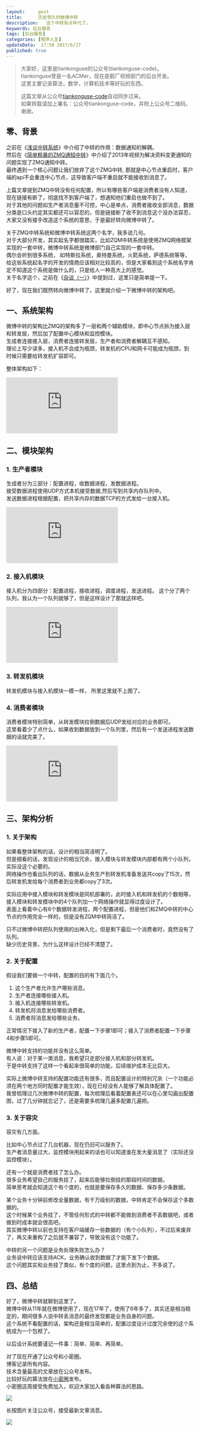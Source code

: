 ```yaml
---  
layout:     post  
title:      历史悠久的微博中转
description:   这个中转有点年代了。   
keywords: 后台服务  
tags: [后台服务]  
categories: [程序人生]  
updateData:  17:50 2017/6/17
published: true  
---  
```

  
  
>   
> 大家好，这里是tiankonguse的公众号(tiankonguse-code)。    
> tiankonguse曾是一名ACMer，现在是鹅厂视频部门的后台开发。    
> 这里主要记录算法，数学，计算机技术等好玩的东西。   
>      
> 这篇文章从公众号[tiankonguse-code](http://mp.weixin.qq.com/s/vN7Ubq5tMYw9_Yv0fj6-8w)自动同步过来。    
> 如果转载请加上署名：公众号tiankonguse-code，并附上公众号二维码，谢谢。    
>    
  
  
## 零、背景

之前在《[浅谈中转系统](http://mp.weixin.qq.com/s/6_0SHmsvmq5NYWWlLbxV3w)》中介绍了中转的作用：数据通知的解耦。  
然后在《[简单粗暴的ZMQ通知中转](http://mp.weixin.qq.com/s/y2MROWkNZBbqM0C1_uJ87A)》中介绍了2013年视频为解决资料变更通知的问题实现了ZMQ通知中转。  
最终遇到一个核心问题让我们放弃了这个ZMQ中转, 那就是中心节点重启时，客户端的api不会重连中心节点，这导致客户端不重启就不能接收到消息了。  


上篇文章提到ZMQ中转没有任何配置，所以有哪些客户端是消费者没有人知道，现在链接有断了，彻底找不到客户端了，想通知他们重启也做不到了。  
对于其他的问题如生产者消息量不可控，中心是单点，消费者接收全部消息，数据分类是口头约定其实都还可以容忍的，但是链接断了收不到消息这个没办法容忍，大家又没有接手改造这个系统的意思，于是最好转向微博中转了。  


关于ZMQ中转系统和微博中转系统这两个名字，我多说几句。  
对于大部分开发，其实起名字都很踏实，比如ZQM中转系统是使用ZMQ网络框架实现的一套中转，微博中转系统是微博部门自己实现的一套中转。  
偶尔会听到很多系统， 如特斯拉系统，奥特曼系统，火箭系统，萨德系统等等，给这些系统起名字的开发的情商应该相对比较高的，但是大家看到这个系统名字肯定不知道这个系统是做什么的，只是给人一种高大上的感觉。  
关于名字这个，之前在《[杂谈（一）](http://mp.weixin.qq.com/s/4bqgD1-XlkNbiHg4g2NaHg)》中提到过，这里只是简单提一下。  



好了，现在我们既然转向微博中转了，这里就介绍一下微博中转的架构吧。  


## 一、系统架构


微博中转的架构比ZMQ的架构多了一层和两个辅助模块，即中心节点拆为接入层和转发层，然后加了配置中心模块和监控模块。  
生成者连接接入层，消费者连接转发层，生产者和消费者解耦互不感知。  
理论上写少读多，接入机不会成为瓶颈，转发机的CPU和网卡可能成为瓶颈，到时候只需要给转发机扩容即可。  


整体架构如下：  

![](http://tiankonguse.com/lab/cloudLink/baidupan.php?url=/1915453531/3596052047.png)


## 二、模块架构


### 1. 生产者模块

生成者分为三部分：配置进程，收数据进程，发数据进程。  
接受数据进程使用UDP方式本机接受数据,然后写到共享内存队列中。  
发送数据进程根据配置，把共享内存的数据TCP的方式发给一台接入机。  


![](http://tiankonguse.com/lab/cloudLink/baidupan.php?url=/1915453531/2610019460.png)


### 2. 接入机模块


接入机分为四部分：配置进程，接收进程，调度进程，发送进程。
这个分了两个队列，我认为一个队列就够了，但是这样设计了那就这样吧。  


![](http://tiankonguse.com/lab/cloudLink/baidupan.php?url=/1915453531/1240830465.png)


### 3. 转发机模块


转发机模块与接入机模块一模一样， 所里这里就不上图了。  


### 4. 消费者模块


消费者模块特别简单，从转发模块拉倒数据后UDP发给对应的业务即可。  
这里看着少了点什么，如果收到数据放到一个队列里，然后有一个发送进程发送数据的话就完美了。  


![](http://tiankonguse.com/lab/cloudLink/baidupan.php?url=/1915453531/4230140119.png)  


## 三、架构分析


### 1. 关于架构

如果看整体架构的话，设计的相当简洁明了。  
但是细看的话，发现设计的相当冗余，接入模块与转发模块内部都有两个小队列，实际没这个必要的。  
网络操作也看出队列的话，数据从业务生产到转发机准备发送共copy了15次，然后转发机发给每个消费者到业务都copy了3次。  


实际应用中接入模块和转发模块是同机部署的，此时接入机和转发机的个数相等，接入模块和转发模块中的4个队列加一个网络操作就显得过度设计了。  
表面上看着中心有6个数据转发进程，两个配置进程，但是他们和ZMQ中转的中心节点的作用完全一样的，但是没有ZQM中转简洁了。  


只不过微博中转把队列使用的出神入化，但是剩下最后一个消费者时，竟然没有了队列。  
缺少历史背景，为什么这样设计已经不清楚了。  


### 2. 关于配置

假设我们要做一个中转，配置的目的有下面几个。  

1. 这个生产者允许生产哪些消息。  
2. 生产者连接哪些接入机。  
3. 接入机连接哪些转发机。  
4. 转发机将消息发给哪些消费者。  
5. 消费者将消息发给哪些业务。  


正常情况下接入了新的生产者，配置一下步骤1即可；接入了消费者配置一下步骤4和步骤5即可。  


微博中转支持的功能并没有这么简单。  
有人说：对于某一类消息，我希望只走部分接入机和部分转发机。  
于是中转支持了这样一个看起来很简单的功能，后续维护成本无比巨大。  


实际上微博中转支持的配置功能还有很多，而且配置设计的特别冗余（一个功能必须在两个地方同时配置才能生效），现在已经没有人能够了解具体配置了。  
我曾梳理过几次微博中转的配置，每次梳理后看着配置表还可以在心里勾画出配置图，过了几分钟就忘记了，还是需要多梳理几遍多配置几遍把。  


### 3. 关于容灾


容灾有几方面。  

比如中心节点过了几台机器，现在仍旧可以服务了。  
生产者消息量过大，监控模块用起来的话也可以知道谁在发大量消息了（实际还没监控模块）。  


还有一个就是消费者挂了怎么办。  
很多业务希望自己的服务挂了，起来后能够拉倒挂的那段时间的数据。  
简单思考就会知道这个有个度的，也就是要保存多久的数据、保存多少条数据。  


某个业务十分钟前修改全量数据，有千万级别的数据，中转肯定不会保存这个多数据的。  
这个时候某个业务挂了，不管任何形式的中转都不能做到消费者不丢数据吧，或者做到时成本就会很高吧。  
其实微博中转以前也支持在客户端缓存一些数据的（有个小队列），不过后来废弃了，再又来重构了之后就不兼容了，导致没有这个功能了。  



中转的另一个问题是业务处理失败怎么办？  
业务说中转应该支持ACK，业务确认收到数据了才能下发下个数据。  
这个问题其实和业务挂了类似，有个度的问题，这里点到为止，不多说了。  


## 四、总结


好了，微博中转就聊到这里了。  
微博中转从11年就在微博使用了，现在17年了，使用了6年多了，其实还是相当稳定的，期间很多人说中转丢消息的最终发现都是业务自身的问题。  
这个系统不看配置的话，架构还是相当简单的，配置过度设计过度冗余使的这个系统成为一个包袱了。  


以后设计系统要谨记一件事：简单、简单、再简单。  




对了现在开通了公众号和小密圈。  
博客记录所有内容。  
技术含量最高的文章放在公众号发布。  
比较好玩的算法放在[小密圈](https://wx.xiaomiquan.com/mweb/views/joingroup/join_group.html?group_id=281548515451&secret=r0krqw9fw0at24vxjxo1uo4k0h4lfe47&extra=d67ce0c25ec91252b3af846a10154c9e9d4cb50c763fee178acd68cd2c2e09ee)发布。  
小密圈这周接受免费加入，欢迎大家加入看各种算法的思路。  

![](http://res.tiankonguse.com/images/suanfa_xiaomiquan.jpg)  
  
  
长按图片关注公众号，接受最新文章消息。   
  
![](http://res.tiankonguse.com/images/weixin-50cm.jpg)  
  
  
  